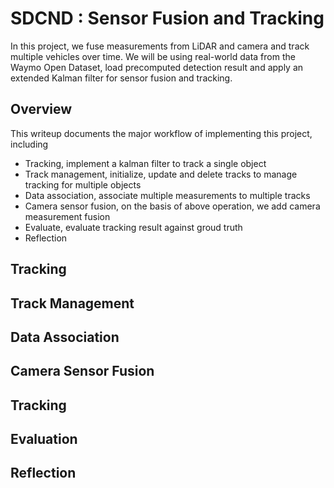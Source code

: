 
# SDCND : Sensor Fusion and Tracking


In this project, we fuse measurements from LiDAR and camera and track multiple vehicles over time. We will be using real-world data from the Waymo Open Dataset, load precomputed detection result and apply an extended Kalman filter for sensor fusion and tracking.




## Overview

This writeup documents the major workflow of implementing this project, including

* Tracking, implement a kalman filter to track a single object
* Track management, initialize, update and delete tracks to manage tracking for multiple objects
* Data association,  associate multiple measurements to multiple tracks
* Camera sensor fusion, on the basis of above operation, we add camera measurement fusion
* Evaluate, evaluate tracking result against groud truth
* Reflection

## Tracking
## Track Management
## Data Association
## Camera Sensor Fusion
## Tracking
## Evaluation
## Reflection

